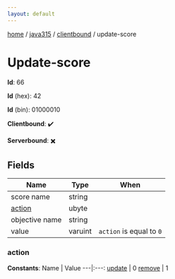 ```yaml
---
layout: default
---
```


[home](/)  /  [java315](/protocol/java315)  /  [clientbound](/protocol/java315/clientbound)  /  update-score

# Update-score

**Id**: 66

**Id** (hex): 42

**Id** (bin): 01000010

**Clientbound**: ✔️

**Serverbound**: ✖️

## Fields

Name | Type | When
---|---|:---:
score name | string | 
[action](#action) | ubyte | 
objective name | string | 
value | varuint | <code>action</code> is equal to <code>0</code>

### action

**Constants**:
Name | Value
---|:---:
[update](action_update) | 0
[remove](action_remove) | 1

